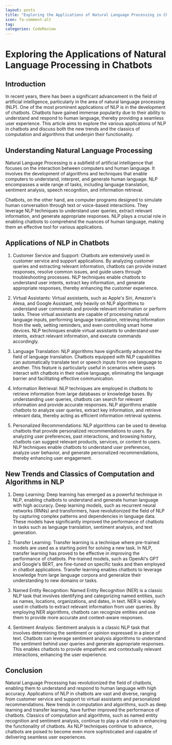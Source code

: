 ```yaml
---
layout: posts
title: "Exploring the Applications of Natural Language Processing in Chatbots"
icon: fa-comment-alt
tag:      
categories: CodeReview
---
```



# Exploring the Applications of Natural Language Processing in Chatbots

## Introduction

In recent years, there has been a significant advancement in the field of artificial intelligence, particularly in the area of natural language processing (NLP). One of the most prominent applications of NLP is in the development of chatbots. Chatbots have gained immense popularity due to their ability to understand and respond to human language, thereby providing a seamless user experience. This article aims to explore the various applications of NLP in chatbots and discuss both the new trends and the classics of computation and algorithms that underpin their functionality.

## Understanding Natural Language Processing

Natural Language Processing is a subfield of artificial intelligence that focuses on the interaction between computers and human language. It involves the development of algorithms and techniques that enable computers to understand, interpret, and generate human language. NLP encompasses a wide range of tasks, including language translation, sentiment analysis, speech recognition, and information retrieval.

Chatbots, on the other hand, are computer programs designed to simulate human conversation through text or voice-based interactions. They leverage NLP techniques to understand user queries, extract relevant information, and generate appropriate responses. NLP plays a crucial role in enabling chatbots to comprehend the nuances of human language, making them an effective tool for various applications.

## Applications of NLP in Chatbots

1. Customer Service and Support: Chatbots are extensively used in customer service and support applications. By analyzing customer queries and extracting relevant information, chatbots can provide instant responses, resolve common issues, and guide users through troubleshooting processes. NLP techniques enable chatbots to understand user intents, extract key information, and generate appropriate responses, thereby enhancing the customer experience.

2. Virtual Assistants: Virtual assistants, such as Apple's Siri, Amazon's Alexa, and Google Assistant, rely heavily on NLP algorithms to understand user commands and provide relevant information or perform tasks. These virtual assistants are capable of processing natural language inputs, performing language translation, retrieving information from the web, setting reminders, and even controlling smart home devices. NLP techniques enable virtual assistants to understand user intents, extract relevant information, and execute commands accordingly.

3. Language Translation: NLP algorithms have significantly advanced the field of language translation. Chatbots equipped with NLP capabilities can automatically translate text or speech inputs from one language to another. This feature is particularly useful in scenarios where users interact with chatbots in their native language, eliminating the language barrier and facilitating effective communication.

4. Information Retrieval: NLP techniques are employed in chatbots to retrieve information from large databases or knowledge bases. By understanding user queries, chatbots can search for relevant information and provide accurate responses. NLP algorithms enable chatbots to analyze user queries, extract key information, and retrieve relevant data, thereby acting as efficient information retrieval systems.

5. Personalized Recommendations: NLP algorithms can be used to develop chatbots that provide personalized recommendations to users. By analyzing user preferences, past interactions, and browsing history, chatbots can suggest relevant products, services, or content to users. NLP techniques enable chatbots to understand user preferences, analyze user behavior, and generate personalized recommendations, thereby enhancing user engagement.

## New Trends and Classics of Computation and Algorithms in NLP

1. Deep Learning: Deep learning has emerged as a powerful technique in NLP, enabling chatbots to understand and generate human language with high accuracy. Deep learning models, such as recurrent neural networks (RNNs) and transformers, have revolutionized the field of NLP by capturing complex patterns and dependencies in language data. These models have significantly improved the performance of chatbots in tasks such as language translation, sentiment analysis, and text generation.

2. Transfer Learning: Transfer learning is a technique where pre-trained models are used as a starting point for solving a new task. In NLP, transfer learning has proved to be effective in improving the performance of chatbots. Pre-trained models, such as OpenAI's GPT and Google's BERT, are fine-tuned on specific tasks and then employed in chatbot applications. Transfer learning enables chatbots to leverage knowledge from large language corpora and generalize their understanding to new domains or tasks.

3. Named Entity Recognition: Named Entity Recognition (NER) is a classic NLP task that involves identifying and categorizing named entities, such as names, locations, organizations, and dates, in text. NER is widely used in chatbots to extract relevant information from user queries. By employing NER algorithms, chatbots can recognize entities and use them to provide more accurate and context-aware responses.

4. Sentiment Analysis: Sentiment analysis is a classic NLP task that involves determining the sentiment or opinion expressed in a piece of text. Chatbots can leverage sentiment analysis algorithms to understand the sentiment behind user queries and generate appropriate responses. This enables chatbots to provide empathetic and contextually relevant interactions, enhancing the user experience.

## Conclusion

Natural Language Processing has revolutionized the field of chatbots, enabling them to understand and respond to human language with high accuracy. Applications of NLP in chatbots are vast and diverse, ranging from customer service and support to virtual assistants and personalized recommendations. New trends in computation and algorithms, such as deep learning and transfer learning, have further improved the performance of chatbots. Classics of computation and algorithms, such as named entity recognition and sentiment analysis, continue to play a vital role in enhancing the functionality of chatbots. As NLP techniques continue to advance, chatbots are poised to become even more sophisticated and capable of delivering seamless user experiences.